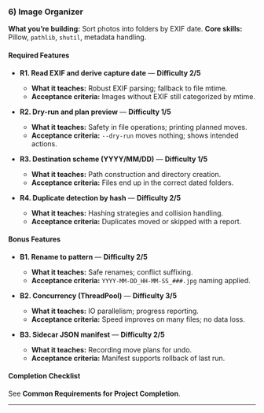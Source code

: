 ### 6) Image Organizer
**What you’re building:** Sort photos into folders by EXIF date.
**Core skills:** Pillow, `pathlib`, `shutil`, metadata handling.

#### Required Features
- **R1. Read EXIF and derive capture date** — **Difficulty 2/5**
  - **What it teaches:** Robust EXIF parsing; fallback to file mtime.
  - **Acceptance criteria:** Images without EXIF still categorized by mtime.

- **R2. Dry‑run and plan preview** — **Difficulty 1/5**
  - **What it teaches:** Safety in file operations; printing planned moves.
  - **Acceptance criteria:** `--dry-run` moves nothing; shows intended actions.

- **R3. Destination scheme (YYYY/MM/DD)** — **Difficulty 1/5**
  - **What it teaches:** Path construction and directory creation.
  - **Acceptance criteria:** Files end up in the correct dated folders.

- **R4. Duplicate detection by hash** — **Difficulty 2/5**
  - **What it teaches:** Hashing strategies and collision handling.
  - **Acceptance criteria:** Duplicates moved or skipped with a report.

#### Bonus Features
- **B1. Rename to pattern** — **Difficulty 2/5**
  - **What it teaches:** Safe renames; conflict suffixing.
  - **Acceptance criteria:** `YYYY-MM-DD_HH-MM-SS_###.jpg` naming applied.

- **B2. Concurrency (ThreadPool)** — **Difficulty 3/5**
  - **What it teaches:** IO parallelism; progress reporting.
  - **Acceptance criteria:** Speed improves on many files; no data loss.

- **B3. Sidecar JSON manifest** — **Difficulty 2/5**
  - **What it teaches:** Recording move plans for undo.
  - **Acceptance criteria:** Manifest supports rollback of last run.

#### Completion Checklist
See **Common Requirements for Project Completion**.

---
